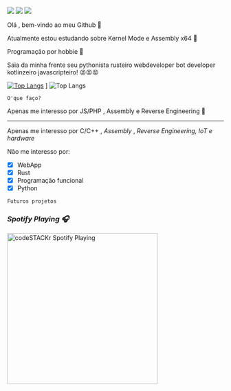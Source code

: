 ![](https://camo.githubusercontent.com/148783fad0b4f453e725a2f29dfc35a1b2875669839aec46c39b240fa8873652/68747470733a2f2f696d672e736869656c64732e696f2f62616467652f2d4a6176615363726970742d4637423933453f7374796c653d666c61742d737175617265266c6f676f3d6a617661736372697074266c6f676f436f6c6f723d666666) ![](https://camo.githubusercontent.com/50fb800859c28c2b54c2a205a9ff91a04d87751dc0132380a78a30c746d3307f/68747470733a2f2f696d672e736869656c64732e696f2f62616467652f2d4e6f64652e6a732d3433383533643f7374796c653d666c61742d737175617265266c6f676f3d4e6f64652e6a73266c6f676f436f6c6f723d7768697465) ![](https://komarev.com/ghpvc/?username=Viruszinnn)




Olá , bem-vindo ao meu Github 👋

Atualmente estou estudando sobre Kernel Mode e Assembly x64 🙇                                    

Programação por hobbie 🙏

Saia da minha frente seu pythonista rusteiro webdeveloper bot developer kotlinzeiro javascripteiro! 😡😡😡





[![Top Langs](https://github-readme-stats.vercel.app/api/top-langs/?username=viruszinnn&show_icons=true&theme=dark)](https://github.com/viruszinnn/github-readme-stats) ] ![Top Langs](https://github-readme-stats.vercel.app/api?username=viruszinnn&show_icons=true&theme=dark)

```
O'que faço?
```
Apenas me interesso por JS/PHP , Assembly e Reverse Engineering 🧐
***

Apenas me interesso por C/C++ , _Assembly_ , _Reverse Engineering, IoT e hardware_ 

Não me interesso por:

- [x] WebApp
- [x] Rust
- [x] Programação funcional
- [x] Python

```
Futuros projetos
```

### *Spotify Playing :headphones:*

<img src="https://now-playing-codeSTACKr.vercel.app/api/spotify-playing" alt="codeSTACKr Spotify Playing" width="350" />


